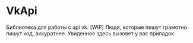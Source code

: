 # VkApi
Библиотека для работы с api vk. [WIP]
Люди, которые пишут грамотно пишут код, аккуратнее. Увиденное здесь вызовет у вас припадок
